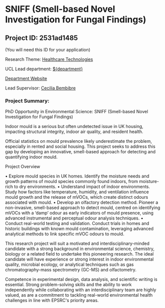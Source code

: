 # SNIFF (Smell-based Novel Investigation for Fungal Findings)

## Project ID: **2531ad1485**
(You will need this ID for your application)

Research Theme: [Healthcare Technologies](../themes/healthcare-technologies.md)

UCL Lead department: [${department}](../departments/bartlett-school-of-environment-energy-and-resources.md)

[Department Website](https://www.ucl.ac.uk/bartlett/bartlett-school-environment-energy-and-resources)

Lead Supervisor: [Cecilia Bembibre](https://profiles.ucl.ac.uk/42062)

### Project Summary:

PhD Opportunity in Environmental Science: SNIFF (Smell-based Novel Investigation for Fungal Findings)

Indoor mould is a serious but often undetected issue in UK housing, impacting structural integrity, indoor air quality, and resident health. 

Official statistics on mould prevalence likely underestimate the problem, especially in rented and social housing. This project seeks to address this gap by developing an innovative, smell-based approach for detecting and quantifying indoor mould.

Project Overview

•	Explore mould species in UK homes. Identify the moisture needs and growth patterns of mould species commonly found indoors, from moisture-rich to dry environments.
•	Understand impact of indoor environments. Study how factors like temperature, humidity, and ventilation influence mould growth and the release of mVOCs, which create distinct odours associated with mould.
•	Develop an olfactory detection method. Pioneer a non-invasive, smell-based approach to detect mould, centred on identifying mVOCs with a ‘damp’ odour as early indicators of mould presence, using advanced instrumental and perceptual odour analysis techniques.
•	Conduct real-world testing and validation. Conduct trials in homes and historic buildings with known mould contamination, leveraging advanced analytical methods to link specific mVOC odours to mould.

This research project will suit a motivated and interdisciplinary-minded candidate with a strong background in environmental science, chemistry, biology or a related field to undertake this pioneering research. The ideal candidate will have experience or strong interest in indoor environmental quality, microbial ecology, or analytical techniques such as gas chromatography-mass spectrometry (GC-MS) and olfactometry. 

Competence in experimental design, data analysis, and scientific writing is essential. Strong problem-solving skills and the ability to work independently while collaborating with an interdisciplinary team are highly valued, as are a commitment to tackling real-world environmental health challenges in line with EPSRC's priority areas.
